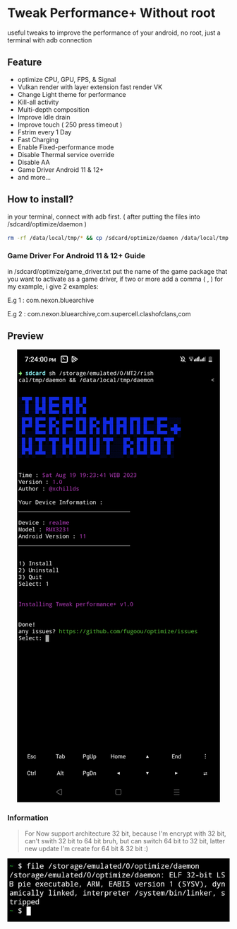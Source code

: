 # Tweak Performance+ Without root

useful tweaks to improve the performance of your android, no root, just a terminal with adb connection

## Feature

* optimize CPU, GPU, FPS, & Signal
* Vulkan render with layer extension fast render VK
* Change Light theme for performance
* Kill-all activity
* Multi-depth composition
* Improve Idle drain
* Improve touch ( 250 press timeout )
* Fstrim every 1 Day
* Fast Charging
* Enable Fixed-performance mode
* Disable Thermal service override
* Disable AA
* Game Driver Android 11 & 12+
* and more...

## How to install?

in your terminal, connect with adb first.
( after putting the files into /sdcard/optimize/daemon )

```bash
rm -rf /data/local/tmp/* && cp /sdcard/optimize/daemon /data/local/tmp && cd /data/local/tmp && chmod a+x /data/local/tmp/daemon && ./daemon
```

### Game Driver For Android 11 & 12+ Guide

in /sdcard/optimize/game_driver.txt
put the name of the game package that you want to activate as a game driver, if two or more add a comma ( , ) for my example, i give 2 examples:

E.g 1 : com.nexon.bluearchive

E.g 2 : com.nexon.bluearchive,com.supercell.clashofclans,com

## Preview

<p align="center">
  <img alig src="preview.jpg" />
</p>

### Information 
> For Now support architecture 32 bit, because I'm encrypt with 32 bit, can't swith 32 bit to 64 bit bruh, but can switch 64 bit to 32 bit, latter new update I'm create for 64 bit & 32 bit :)
<p align="center">
  <img alig src="temporinfor.jpg" />
</p>
